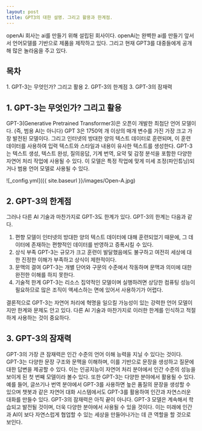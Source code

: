 ```yaml
---
layout: post
title: GPT3의 대한 설명. 그리고 활용과 한계점.
---
```


openAi 회사는 ai를 만들기 위해 설립된 회사이다. openAi는  완벽한 ai를 만들기 앞서서 언어모델를 기반으로 제품을 제작하고 있다.
그리고 현재 GPT3를 대중들에게 공개해 많은 놀라움을 주고 있다.

<h2>목차</h2>
1. GPT-3는 무엇인가? 그리고 활용
2. GPT-3의 한계점
3. GPT-3의 잠재력

<h2>1. GPT-3는 무엇인가? 그리고 활용</h2>

GPT-3(Generative Pretrained Transformer3)은 오픈이 개발한 최첨단 언어 모델이다. (즉, 범용 AI는 아니다)
GPT 3은 1750억 개 이상의 매개 변수를 가진 가장 크고 가장 발전된 모델이다.
그리고 인터넷의 방대한 양의 텍스트 데이터로 훈련되며, 이 훈련 데이터를 사용하여 입력 텍스트와 스타일과 내용이 유사한 텍스트를 생성한다.
GPT-3는 텍스트 생성, 텍스트 완성, 질의응답, 기계 번역, 요약 및 감정 분석을 포함한 다양한 자연어 처리 작업에 사용될 수 있다. 
이 모델은 특정 작업에 맞게 미세 조정(파인튜닝)되거나 범용 언어 모델로 사용될 수 있다.

![_config.yml]({{ site.baseurl }}/images/Open-A.jpg)


<h2>2. GPT-3의 한계점</h2>

그러나 다른 AI 기술과 마찬가지로 GPT-3도 한계가 있다. GPT-3의 한계는 다음과 같다.
1. 편향
 모델이 인터넷의 방대한 양의 텍스트 데이터에 대해 훈련되었기 때문에, 그 데이터에 존재하는 편향적인 데이터를 반영하고 증폭시킬 수 있다.
2. 상식 부족
 GPT-3는 규모가 크고 훈련이 발달했음에도 불구하고 여전히 세상에 대한 진정한 이해가 부족하고 상식이 제한적이다.
3. 문맥의 결여
 GPT-3는 개별 단어와 구문의 수준에서 작동하며 문맥과 의미에 대한 완전한 이해를 하지 못한다.
4. 기술적 한계
 GPT-3는 리소스 집약적인 모델이며 실행하려면 상당한 컴퓨팅 성능이 필요하므로 많은 조직이 액세스하는 면에 있어서 사용하기가 어렵다.

결론적으로 GPT-3는 자연어 처리에 혁명을 일으킬 가능성이 있는 강력한 언어 모델이지만 한계와 문제도 안고 있다. 
다른 AI 기술과 마찬가지로 이러한 한계를 인식하고 적절하게 사용하는 것이 중요하다.


<h2>3. GPT-3의 잠재력</h2>
GPT-3의 가장 큰 잠재력은 인간 수준의 언어 이해 능력을 지닐 수 있다는 것이다. GPT-3는 다양한 문장 구조와 문맥을 이해하며, 이를 기반으로 문장을 생성하고 질문에 대한 답변을 제공할 수 있다. 이는 인공지능이 자연어 처리 분야에서 인간 수준의 성능을 보이게 된 첫 번째 모델이라 볼수 있다.
또한 GPT-3는 다양한 분야에서 활용될 수 있다. 예를 들어, 글쓰기나 번역 분야에서 GPT-3를 사용하면 높은 품질의 문장을 생성할 수 있으며 챗봇과 같은 자연어 대화 시스템에서도 GPT-3를 활용하여 인간과 자연스러운 대화를 만들수 있다.
GPT-3의 잠재력은 아직 끝이 아니다. GPT-3 모델은 계속해서 학습되고 발전될 것이며, 더욱 다양한 분야에서 사용될 수 있을 것이다. 이는 미래에 인간과 AI이 보다 자연스럽게 협업할 수 있는 세상을 만들어나가는 데 큰 역할을 할 것으로 보인다.
